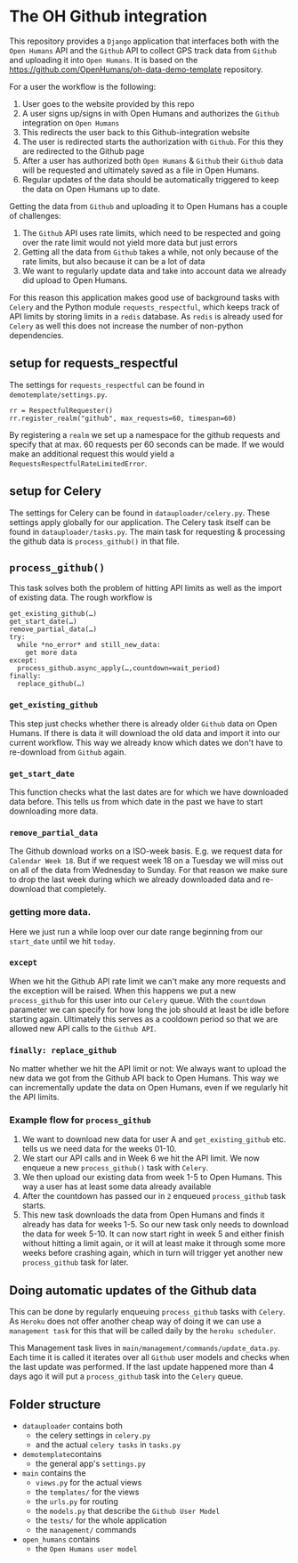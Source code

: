 # The OH Github integration

<!-- [![Build Status](https://travis-ci.org/OpenHumans/oh-moves-source.svg?branch=master)](https://travis-ci.org/OpenHumans/oh-moves-source) -->

This repository provides a `Django` application that interfaces both with the `Open Humans` API and the `Github` API to collect GPS track data from `Github` and uploading it into `Open Humans`. It is based on the https://github.com/OpenHumans/oh-data-demo-template repository.

For a user the workflow is the following:

1. User goes to the website provided by this repo
2. A user signs up/signs in with Open Humans and authorizes the `Github` integration on `Open Humans`
3. This redirects the user back to this Github-integration website
4. The user is redirected starts the authorization with `Github`. For this they are redirected to the Github page
5. After a user has authorized both `Open Humans` & `Github` their `Github` data will be requested and ultimately saved as a file in Open Humans.
6. Regular updates of the data should be automatically triggered to keep the data on Open Humans up to date.

Getting the data from `Github` and uploading it to Open Humans has a couple of challenges:
1. The `Github` API uses rate limits, which need to be respected and going over the rate limit would not yield more data but just errors
2. Getting all the data from `Github` takes a while, not only because of the rate limits, but also because it can be a lot of data
3. We want to regularly update data and take into account data we already did upload to Open Humans.

For this reason this application makes good use of background tasks with `Celery` and the Python module `requests_respectful`, which keeps track of API limits by storing limits in a `redis` database. As `redis` is already used for `Celery` as well this does not increase the number of non-python dependencies.

## setup for requests_respectful
The settings for `requests_respectful` can be found in `demotemplate/settings.py`.

```
rr = RespectfulRequester()
rr.register_realm("github", max_requests=60, timespan=60)
```
By registering a `realm` we set up a namespace for the github requests and specify that at max. 60 requests per 60 seconds can be made. If we would make an additional request this would yield a `RequestsRespectfulRateLimitedError`.

## setup for Celery
The settings for Celery can be found in `datauploader/celery.py`. These settings apply globally for our application. The Celery task itself can be found in `datauploader/tasks.py`. The main task for requesting & processing the github data is `process_github()` in that file.

## `process_github()`
This task solves both the problem of hitting API limits as well as the import of existing data.
The rough workflow is

```
get_existing_github(…)
get_start_date(…)
remove_partial_data(…)
try:
  while *no_error* and still_new_data:
    get more data
except:
  process_github.async_apply(…,countdown=wait_period)
finally:
  replace_github(…)
```

### `get_existing_github`
This step just checks whether there is already older `Github` data on Open Humans. If there is data
it will download the old data and import it into our current workflow. This way we already know which dates we don't have to re-download from `Github` again.

### `get_start_date`
This function checks what the last dates are for which we have downloaded data before. This tells us from which date in the past we have to start downloading more data.

### `remove_partial_data`
The Github download works on a ISO-week basis. E.g. we request data for `Calendar Week 18`. But if we request week 18 on a Tuesday we will miss out on all of the data from Wednesday to Sunday. For that reason we make sure to drop the last week during which we already downloaded data and re-download that completely.

### getting more data.
Here we just run a while loop over our date range beginning from our `start_date` until we hit `today`.

### `except`
When we hit the Github API rate limit we can't make any more requests and the exception will be raised. When this happens we put a new `process_github` for this user into our `Celery` queue. With the `countdown` parameter we can specify for how long the job should at least be idle before starting again. Ultimately this serves as a cooldown period so that we are allowed new API calls to the `Github API`.

### `finally: replace_github`
No matter whether we hit the API limit or not: We always want to upload the new data we got from the Github API back to Open Humans. This way we can incrementally update the data on Open Humans, even if we regularly hit the API limits.

### Example flow for `process_github`
1. We want to download new data for user A and `get_existing_github` etc. tells us we need data for the weeks 01-10.
2. We start our API calls and in Week 6 we hit the API limit. We now enqueue a new `process_github()` task with `Celery`.
3. We then upload our existing data from week 1-5 to Open Humans. This way a user has at least some data already available
4. After the countdown has passed our in `2` enqueued `process_github` task starts.
5. This new task downloads the data from Open Humans and finds it already has data for weeks 1-5. So our new task only needs to download the data for week 5-10. It can now start right in week 5 and either finish without hitting a limit again, or it will at least make it through some more weeks before crashing again, which in turn will trigger yet another new `process_github` task for later.

## Doing automatic updates of the Github data
This can be done by regularly enqueuing `process_github` tasks with `Celery`. As `Heroku` does not offer another cheap way of doing it we can use a `management task` for this that will be called daily by the `heroku scheduler`.

This Management task lives in `main/management/commands/update_data.py`. Each time it is called it iterates over all `Github` user models and checks when the last update was performed. If the last update happened more than 4 days ago it will put a `process_github` task into the `Celery` queue.

## Folder structure

- `datauploader` contains both
  - the celery settings in `celery.py`
  - and the actual `celery tasks` in `tasks.py`
- `demotemplate`contains
  - the general app's `settings.py`
- `main` contains the
  - `views.py` for the actual views
  - the `templates/` for the views
  - the `urls.py` for routing
  - the `models.py` that describe the `Github User Model`
  - the `tests/` for the whole application
  - the `management/` commands
- `open_humans` contains
  - the `Open Humans user model`
